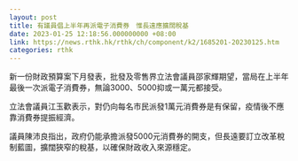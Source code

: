 ```yaml
---
layout: post
title: 有議員倡上半年再派電子消費券　惟長遠應擴闊稅基
date: 2023-01-25 12:18:56.000000000 +08:00
link: https://news.rthk.hk/rthk/ch/component/k2/1685201-20230125.htm
categories: rthk
---
```


新一份財政預算案下月發表，批發及零售界立法會議員邵家輝期望，當局在上半年最後一次派電子消費券，無論3000、5000抑或一萬元都接受。

立法會議員江玉歡表示，對仍向每名市民派發1萬元消費券是有保留，疫情後不應靠消費券提振經濟。

議員陳沛良指出，政府仍能承擔派發5000元消費券的開支，但長遠要訂立改革稅制藍圖，擴闊狹窄的稅基，以確保財政收入來源穩定。

